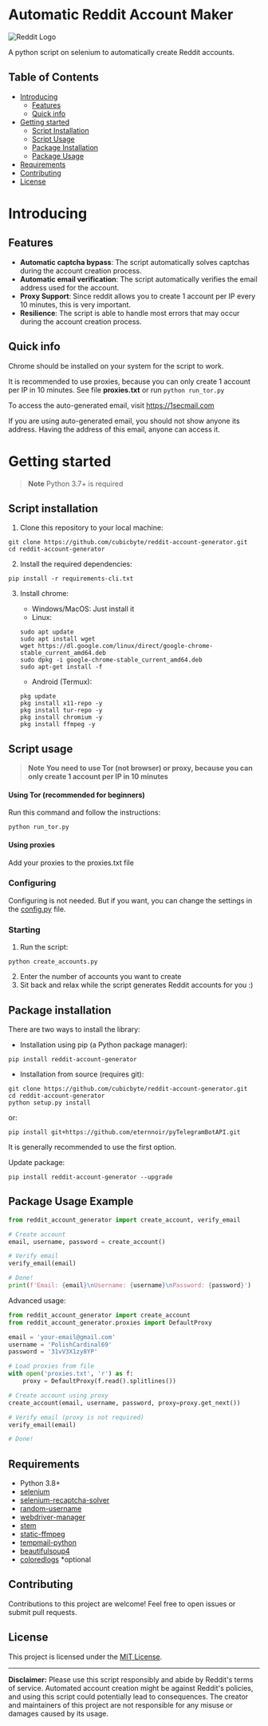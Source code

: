 # Automatic Reddit Account Maker

![Reddit Logo](https://www.redditstatic.com/about/assets/reddit-logo.png)

A python script on selenium to automatically create Reddit accounts.

## Table of Contents

- [Introducing](#introducing)
    - [Features](#features)
    - [Quick info](#quick-info)
- [Getting started](#getting-started)
    - [Script Installation](#script-installation)
    - [Script Usage](#script-usage)
    - [Package Installation](#package-installation)
    - [Package Usage](#package-usage-example)
- [Requirements](#requirements)
- [Contributing](#contributing)
- [License](#license)

# Introducing

## Features
- **Automatic captcha bypass**: The script automatically solves captchas during the account creation process.
- **Automatic email verification**: The script automatically verifies the email address used for the account.
- **Proxy Support**: Since reddit allows you to create 1 account per IP every 10 minutes, this is very important.
- **Resilience**: The script is able to handle most errors that may occur during the account creation process.

## Quick info

Chrome should be installed on your system for the script to work.

It is recommended to use proxies, because you can only create 1 account per IP in 10 minutes. See file **proxies.txt** or run `python run_tor.py`

To access the auto-generated email, visit https://1secmail.com

If you are using auto-generated email, you should not show anyone its address. Having the address of this email, anyone can access it.

# Getting started

> **Note** Python 3.7+ is required

## Script installation

1. Clone this repository to your local machine:

```shell
git clone https://github.com/cubicbyte/reddit-account-generator.git
cd reddit-account-generator
```

2. Install the required dependencies:

```shell
pip install -r requirements-cli.txt
```

3. Install chrome:

   - Windows/MacOS: Just install it
   - Linux:
   ```shell
   sudo apt update
   sudo apt install wget
   wget https://dl.google.com/linux/direct/google-chrome-stable_current_amd64.deb
   sudo dpkg -i google-chrome-stable_current_amd64.deb
   sudo apt-get install -f
   ```

   - Android (Termux):
   ```shell
   pkg update
   pkg install x11-repo -y
   pkg install tur-repo -y
   pkg install chromium -y
   pkg install ffmpeg -y
   ```

## Script usage

> **Note** **You need to use Tor (not browser) or proxy, because you can only create 1 account per IP in 10 minutes**

#### Using Tor (recommended for beginners)
Run this command and follow the instructions:
```shell
python run_tor.py
```

#### Using proxies
Add your proxies to the proxies.txt file

### Configuring

Configuring is not needed. But if you want, you can change the settings in the [config.py](config.py) file.

### Starting

1. Run the script:

```shell
python create_accounts.py
```

2. Enter the number of accounts you want to create
3. Sit back and relax while the script generates Reddit accounts for you :)

## Package installation

There are two ways to install the library:

- Installation using pip (a Python package manager):

```shell
pip install reddit-account-generator
```

- Installation from source (requires git):

```shell
git clone https://github.com/cubicbyte/reddit-account-generator.git
cd reddit-account-generator
python setup.py install
```

or:

```shell
pip install git+https://github.com/eternnoir/pyTelegramBotAPI.git
```

It is generally recommended to use the first option.

Update package:

```shell
pip install reddit-account-generator --upgrade
```

## Package Usage Example

```python
from reddit_account_generator import create_account, verify_email

# Create account
email, username, password = create_account()

# Verify email
verify_email(email)

# Done!
print(f'Email: {email}\nUsername: {username}\nPassword: {password}')
```

Advanced usage:

```python
from reddit_account_generator import create_account
from reddit_account_generator.proxies import DefaultProxy

email = 'your-email@gmail.com'
username = 'PolishCardinal69'
password = '31vV3X1zy8YP'

# Load proxies from file
with open('proxies.txt', 'r') as f:
    proxy = DefaultProxy(f.read().splitlines())

# Create account using proxy
create_account(email, username, password, proxy=proxy.get_next())

# Verify email (proxy is not required)
verify_email(email)

# Done!
```


## Requirements

- Python 3.8+
- [selenium](https://pypi.org/project/selenium/)
- [selenium-recaptcha-solver](https://pypi.org/project/selenium-recaptcha-solver/)
- [random-username](https://pypi.org/project/random-username/)
- [webdriver-manager](https://pypi.org/project/webdriver-manager/)
- [stem](https://pypi.org/project/stem/)
- [static-ffmpeg](https://pypi.org/project/static-ffmpeg/)
- [tempmail-python](https://pypi.org/project/tempmail-python/)
- [beautifulsoup4](https://pypi.org/project/beautifulsoup4/)
- [coloredlogs](https://pypi.org/project/coloredlogs/) *optional

## Contributing

Contributions to this project are welcome! Feel free to open issues or submit pull requests.

## License

This project is licensed under the [MIT License](LICENSE).

---

**Disclaimer:** Please use this script responsibly and abide by Reddit's terms of service. Automated account creation might be against Reddit's policies, and using this script could potentially lead to consequences. The creator and maintainers of this project are not responsible for any misuse or damages caused by its usage.
